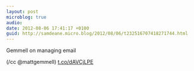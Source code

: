 ```yaml
---
layout: post
microblog: true
audio: 
date: 2012-08-06 17:41:17 +0100
guid: http://samdeane.micro.blog/2012/08/06/t232516707418271744.html
---
```

Gemmell on managing email

(/cc @mattgemmell) [t.co/dAVCjLPE](http://t.co/dAVCjLPE)
